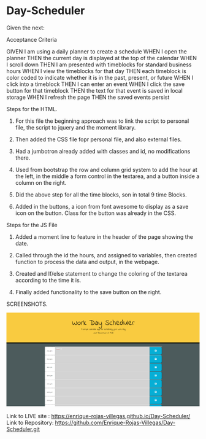 # Day-Scheduler

Given the next:

Acceptance Criteria

GIVEN I am using a daily planner to create a schedule
WHEN I open the planner
THEN the current day is displayed at the top of the calendar
WHEN I scroll down
THEN I am presented with timeblocks for standard business hours
WHEN I view the timeblocks for that day
THEN each timeblock is color coded to indicate whether it is in the past, present, or future
WHEN I click into a timeblock
THEN I can enter an event
WHEN I click the save button for that timeblock
THEN the text for that event is saved in local storage
WHEN I refresh the page
THEN the saved events persist

Steps for the HTML.

1. For this file the beginning approach was to link the script to personal file, the script to jquery and the moment library.

2. Then added the CSS file fopr personal file, and also external files.

3. Had a jumbotron already added with classes and id, no modifications there.

4. Used from bootstrap the row and column grid system to add the hour at the left, in the middle a form control in the textarea, and a button inside a column on the right.

5. Did the above step for all the time blocks, son in total 9 time Blocks.

6. Added in the buttons, a icon from font awesome to display as a save icon on the button. Class for the button was already in the CSS.

Steps for the JS File

1. Added a moment line to feature in the header of the page showing the date.

2. Called through the id the hours, and assigned to variables, then created function to process the data and output, in the webpage.

3. Created and If/else statement to change the coloring of the textarea according to the time it is.

4. Finally added functionality to the save button on the right.

SCREENSHOTS.

![Main Page](./assets/images/main-scheduler.PNG)

Link to LIVE site : https://enrique-rojas-villegas.github.io/Day-Scheduler/
Link to Repository: https://github.com/Enrique-Rojas-Villegas/Day-Scheduler.git
